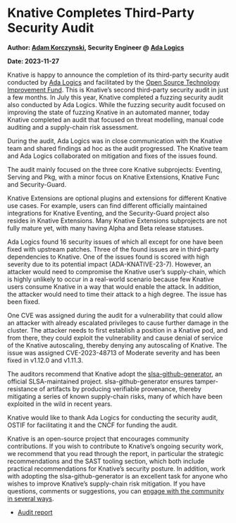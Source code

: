 # Knative Completes Third-Party Security Audit

**Author: [Adam Korczynski](https://twitter.com/AdamKorcz4), Security Engineer @ [Ada Logics](https://adalogics.com/)**

**Date: 2023-11-27**

Knative is happy to announce the completion of its third-party security audit conducted by [Ada Logics](https://adalogics.com/) and facilitated by the [Open Source Technology Improvement Fund](https://ostif.org/). This is Knative’s second third-party security audit in just a few months. In July this year, Knative completed a fuzzing security audit also conducted by Ada Logics. While the fuzzing security audit focused on improving the state of fuzzing Knative in an automated manner, today Knative completed an audit that focused on threat modelling, manual code auditing and a supply-chain risk assessment. 

During the audit, Ada Logics was in close communication with the Knative team and shared findings ad hoc as the audit progressed. The Knative team and Ada Logics collaborated on mitigation and fixes of the issues found. 

The audit mainly focused on the three core Knative subprojects: Eventing, Serving and Pkg, with a minor focus on Knative Extensions, Knative Func and Security-Guard.

Knative Extensions are optional plugins and extensions for different Knative use cases. For example, users can find different officially maintained integrations for Knative Eventing, and the Security-Guard project also resides in Knative Extensions. Many Knative Extensions subprojects are not fully mature yet, with many having Alpha and Beta release statuses. 

Ada Logics found 16 security issues of which all except for one have been fixed with upstream patches. Three of the found issues are in third-party dependencies to Knative. One of the issues found is scored with high severity due to its potential impact (ADA-KNATIVE-23-7). However, an attacker would need to compromise the Knative user’s supply-chain, which is highly unlikely to occur in a real-world scenario because few Knative users consume Knative in a way that would enable the attack. In addition, the attacker would need to time their attack to a high degree. The issue has been fixed.

One CVE was assigned during the audit for a vulnerability that could allow an attacker with already escalated privileges to cause further damage in the cluster. The attacker needs to first establish a position in a Knative pod, and from there, they could exploit the vulnerability and cause denial of service of the Knative autoscaling, thereby denying any autoscaling of Knative. The issue was assigned CVE-2023-48713 of Moderate severity and has been fixed in v1.12.0 and v1.11.3.

The auditors recommend that Knative adopt the [slsa-github-generator](https://github.com/slsa-framework/slsa-github-generator), an official SLSA-maintained project. slsa-github-generator ensures tamper-resistance of artifacts by producing verifiable provenance, thereby mitigating a series of known supply-chain risks, many of which have been exploited in the wild in recent years. 

Knative would like to thank Ada Logics for conducting the security audit, OSTIF for facilitating it and the CNCF for funding the audit.

Knative is an open-source project that encourages community contributions. If you wish to contribute to Knative’s ongoing security work, we recommend that you read through the report, in particular the strategic recommendations and the SAST tooling section, which both include practical recommendations for Knative’s security posture. In addition, work with adopting the slsa-github-generator is an excellent task for anyone who wishes to improve Knative’s supply-chain risk mitigation. If you have questions, comments or suggestions, you can [engage with the community in several ways](https://knative.dev/docs/community/).

- [Audit report](https://github.com/knative/docs/blob/security-audit-report/reports/ADA-knative-security-audit-2023.pdf)

